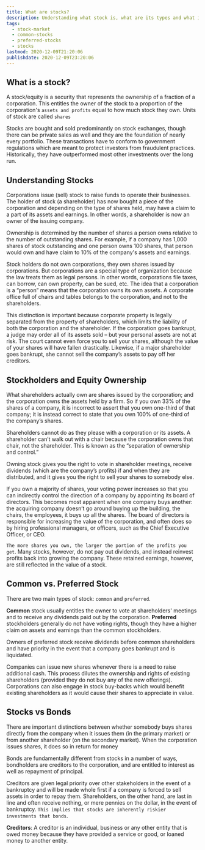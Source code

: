 ```yaml
---
title: What are stocks?
description: Understanding what stock is, what are its types and what is the difference between stocks and bonds
tags:
  - stock-market
  - common-stocks
  - preferred-stocks
  - stocks
lastmod: 2020-12-09T21:20:06
publishdate: 2020-12-09T23:20:06
---
```


## What is a stock?

A stock/equity is a security that represents the ownership of a fraction of a corporation. This entitles the owner of the stock to a proportion of the corporation's `assets and profits` equal to how much stock they own. Units of stock are called `shares`

Stocks are bought and sold predominantly on stock exchanges, though there can be private sales as well and they are the foundation of nearly every portfolio. These transactions have to conform to government regulations which are meant to protect investors from fraudulent practices. Historically, they have outperformed most other investments over the long run.

## Understanding Stocks

Corporations issue (sell) stock to raise funds to operate their businesses. The holder of stock (a shareholder) has now bought a piece of the corporation and depending on the type of shares held, may have a claim to a part of its assets and earnings. In other words, a shareholder is now an owner of the issuing company.

Ownership is determined by the number of shares a person owns relative to the number of outstanding shares. For example, if a company has 1,000 shares of stock outstanding and one person owns 100 shares, that person would own and have claim to 10% of the company's assets and earnings.

Stock holders do not own corporations, they own shares issued by corporations. But corporations are a special type of organization because the law treats them as legal persons. In other words, corporations file taxes, can borrow, can own property, can be sued, etc. The idea that a corporation is a “person” means that the corporation owns its own assets. A corporate office full of chairs and tables belongs to the corporation, and not to the shareholders.

This distinction is important because corporate property is legally separated from the property of shareholders, which limits the liability of both the corporation and the shareholder. If the corporation goes bankrupt, a judge may order all of its assets sold – but your personal assets are not at risk. The court cannot even force you to sell your shares, although the value of your shares will have fallen drastically. Likewise, if a major shareholder goes bankrupt, she cannot sell the company’s assets to pay off her creditors.

## Stockholders and Equity Ownership

What shareholders actually own are shares issued by the corporation; and the corporation owns the assets held by a firm. So if you own 33% of the shares of a company, it is incorrect to assert that you own one-third of that company; it is instead correct to state that you own 100% of one-third of the company’s shares.

Shareholders cannot do as they please with a corporation or its assets. A shareholder can’t walk out with a chair because the corporation owns that chair, not the shareholder. This is known as the “separation of ownership and control.”

Owning stock gives you the right to vote in shareholder meetings, receive dividends (which are the company’s profits) if and when they are distributed, and it gives you the right to sell your shares to somebody else.

If you own a majority of shares, your voting power increases so that you can indirectly control the direction of a company by appointing its board of directors. This becomes most apparent when one company buys another: the acquiring company doesn’t go around buying up the building, the chairs, the employees, it buys up all the shares. The board of directors is responsible for increasing the value of the corporation, and often does so by hiring professional managers, or officers, such as the Chief Executive Officer, or CEO.

`The more shares you own, the larger the portion of the profits you get`. Many stocks, however, do not pay out dividends, and instead reinvest profits back into growing the company. These retained earnings, however, are still reflected in the value of a stock.

## Common vs. Preferred Stock

There are two main types of stock: `common` and `preferred`.

**Common** stock usually entitles the owner to vote at shareholders' meetings and to receive any dividends paid out by the corporation. **Preferred** stockholders generally do not have voting rights, though they have a higher claim on assets and earnings than the common stockholders.

Owners of preferred stock receive dividends before common shareholders and have priority in the event that a company goes bankrupt and is liquidated.

Companies can issue new shares whenever there is a need to raise additional cash. This process dilutes the ownership and rights of existing shareholders (provided they do not buy any of the new offerings). Corporations can also engage in stock buy-backs which would benefit existing shareholders as it would cause their shares to appreciate in value.

## Stocks vs Bonds

There are important distinctions between whether somebody buys shares directly from the company when it issues them (in the primary market) or from another shareholder (on the secondary market). When the corporation issues shares, it does so in return for money

Bonds are fundamentally different from stocks in a number of ways, bondholders are creditors to the corporation, and are entitled to interest as well as repayment of principal.

Creditors are given legal priority over other stakeholders in the event of a bankruptcy and will be made whole first if a company is forced to sell assets in order to repay them. Shareholders, on the other hand, are last in line and often receive nothing, or mere pennies on the dollar, in the event of bankruptcy. `This implies that stocks are inherently riskier investments that bonds`.

**Creditors**: A creditor is an individual, business or any other entity that is owed money because they have provided a service or good, or loaned money to another entity.
